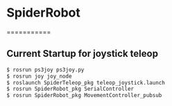 # SpiderRobot  
===========  

## Current Startup for joystick teleop  

```bash
$ rosrun ps3joy ps3joy.py  
$ rosrun joy joy_node  
$ roslaunch SpiderTeleop_pkg teleop_joystick.launch  
$ rosrun SpiderRobot_pkg SerialController  
$ rosrun SpiderRobot_pkg MovementController_pubsub  
```


